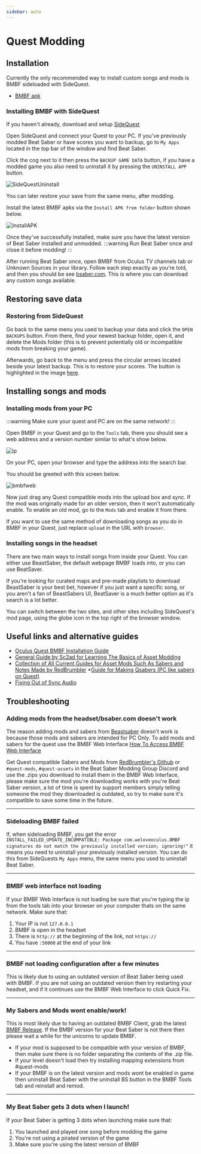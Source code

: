 ```yaml
---
sidebar: auto
---
```

# Quest Modding

## Installation 

Currently the only recommended way to install custom songs and mods is BMBF sideloaded with SideQuest.
* [BMBF apk](https://bmbf.dev/stable)

### Installing BMBF with SideQuest

If you haven't already, download and setup [SideQuest](https://sidequestvr.com/#/setup-howto)

Open SideQuest and connect your Quest to your PC. If you've previously modded Beat Saber or have scores you want to backup, go to `My Apps` located in the top bar of the window and find Beat Saber.

Click the cog next to it then press the `BACKUP GAME DATA` button, if you have a modded game you also need to uninstall it by pressing the `UNINSTALL APP` button.

![SideQuestUninstall](./images/beginners-guide/squninstall.png)

You can later restore your save from the same menu, after modding.

Install the latest BMBF apks via the `Install APK from folder` button shown below.

![InstallAPK](./images/beginners-guide/apkfromfolder.png)

Once they've successfully installed, make sure you have the latest version of Beat Saber installed and unmodded. 
:::warning
Run Beat Saber once and close it before modding!
:::

After running Beat Saber once, open BMBF from Oculus TV channels tab or Unknown Sources in your library. Follow each step exactly as you're told, and then you should be see [bsaber.com](https://www.bsaber.com). This is where you can download any custom songs available.

## Restoring save data

### Restoring from SideQuest

Go back to the same menu you used to backup your data and click the `OPEN BACKUPS` button.
From there, find your newest backup folder, open it, and delete the Mods folder (this is to prevent potentially old or incompatible mods from breaking your game).

Afterwards, go back to the menu and press the circular arrows located beside your latest backup. This is to restore your scores.
The button is highlighted in the image [here](#installing-bmbf-with-sidequest).

## Installing songs and mods

### Installing mods from your PC

:::warning
Make sure your quest and PC are on the same network!
:::

Open BMBF in your Quest and go to the `Tools` tab, there you should see a web address and a version number similar to what's show below.

![ip](./images/beginners-guide/ip.png)

On your PC, open your browser and type the address into the search bar.

You should be greeted with this screen below.

![bmbfweb](./images/beginners-guide/bmbfweb.png)

Now just drag any Quest compatible mods into the upload box and sync. If the mod was originally made for an older version, then it won't automatically enable. To enable an old mod, go to the `Mods` tab and enable it from there.

If you want to use the same method of downloading songs as you do in BMBF in your Quest, just replace `upload` in the URL with `browser`.

### Installing songs in the headset

There are two main ways to install songs from inside your Quest. You can either use BeastSaber, the default webpage BMBF loads into, or you can use BeatSaver.

If you're looking for curated maps and pre-made playlists to download BeastSaber is your best bet, however if you just want a specific song, or you aren't a fan of BeastSabers UI, BeatSaver is a much better option as it's search is a lot better.

You can switch between the two sites, and other sites including SideQuest's mod page, using the globe icon in the top right of the browser window.

## Useful links and alternative guides

* [Oculus Quest BMBF Installation Guide](https://bsaber.com/oculus-quest-custom-songs/)
* [General Guide by Sc2ad for Learning The Basics of Asset Modding](https://github.com/sc2ad/beat-saber-community-wiki/blob/master/asset-modding-guide.md)
* [Collection of All Current Guides for Asset Mods Such As Sabers and Notes Made by RedBrumbler](https://github.com/RedBrumbler/BMBFCustomSabers/wiki/RedBrumblers-Asset-Mod-Guide-Wiki)
*[Guide for Making Qsabers (PC like sabers on Quest)](https://github.com/RedBrumbler/BMBFCustomSabers/wiki/Creating-Qsabers)
* [Fixing Out of Sync Audio](https://bsaber.com/quest-out-of-sync/)


## Troubleshooting
### Adding mods from the headset/bsaber.com doesn't work
The reason adding mods and sabers from [Beastsaber](https://bsaber.com/) doesn't work is because those mods and sabers are intended for PC Only. To add mods and sabers for the quest use the BMBF Web Interface [How To Access BMBF Web Interface](https://bsmg.wiki/quest-modding.html#installing-mods-from-your-pc) 

Get Quest compatible Sabers and Mods from [RedBrumbler's Github](https://github.com/RedBrumbler/BMBFCustomSabers) or `#quest-mods`, `#quest-assets` in the Beat Saber Modding Group Discord and use the .zips you download to install them in the BMBF Web Interface, please make sure the mod you're downloading works with you're Beat Saber version, a lot of time is spent by support members simply telling someone the mod they downloaded is outdated, so try to make sure it's compatible to save some time in the future.
___
### Sideloading BMBF failed

If, when sideloading BMBF, you get the error `INSTALL_FAILED_UPDATE_INCOMPATIBLE: Package com.weloveoculus.BMBF signatures do not match the previously installed version; ignoring!"` it means you need to uninstall your previously installed version. You can do this from SideQuests `My Apps` menu, the same menu you used to uninstall Beat Saber.

___
### BMBF web interface not loading
If your BMBF Web Interface is not loading be sure that you're typing the ip from the tools tab into your browser on your computer thats on the same network.
Make sure that:
1) Your IP is not `127.0.0.1`
2) BMBF is open in the headset
3) There is `http://` at the beginning of the link, not `https://`
4) You have `:50000` at the end of your link
___
### BMBF not loading configuration after a few minutes
This is likely due to using an outdated version of Beat Saber being used with BMBF.
If you are not using an outdated version then try restarting your headset, and if it continues use the BMBF Web Interface to click Quick Fix. 
___
### My Sabers and Mods wont enable/work!
This is most likely due to having an outdated BMBF Client, grab the latest [BMBF Release](https://bmbf.dev/stable). If the BMBF version for your Beat Saber is not there then please wait a while for the unicorns to update BMBF.  
* If your mod is supposed to be compatible with your version of BMBF, then make sure there is no folder separating the contents of the .zip file. 
* If your level doesn't load then try installing mapping extensions from #quest-mods
* If your BMBF is on the latest version and mods wont be enabled in game then uninstall Beat Saber with the uninstall BS button in the BMBF Tools tab and reinstall and remod.
___
### My Beat Saber gets 3 dots when I launch!
If your Beat Saber is getting 3 dots when launching make sure that:
1) You launched and played one song before modding the game
2) You're not using a pirated version of the game
3) Make sure you're using the latest version of BMBF
